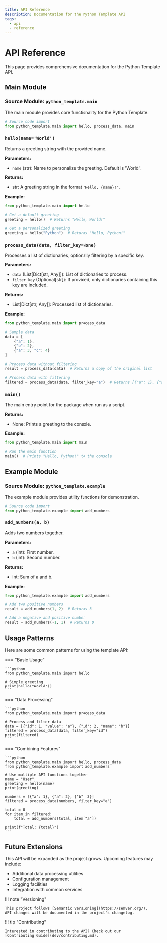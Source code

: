 ```yaml
---
title: API Reference
description: Documentation for the Python Template API
tags:
  - api
  - reference
---
```


# API Reference

This page provides comprehensive documentation for the Python Template API.

## Main Module

### Source Module: `python_template.main`

The main module provides core functionality for the Python Template.

```python
# Source code import
from python_template.main import hello, process_data, main
```

### `hello(name='World')`

Returns a greeting string with the provided name.

**Parameters:**

* `name` (str): Name to personalize the greeting. Default is 'World'.

**Returns:**

* str: A greeting string in the format `"Hello, {name}!"`.

**Example:**

```python
from python_template.main import hello

# Get a default greeting
greeting = hello()  # Returns "Hello, World!"

# Get a personalized greeting
greeting = hello("Python")  # Returns "Hello, Python!"
```

### `process_data(data, filter_key=None)`

Processes a list of dictionaries, optionally filtering by a specific key.

**Parameters:**

* `data` (List[Dict[str, Any]]): List of dictionaries to process.
* `filter_key` (Optional[str]): If provided, only dictionaries containing this key are included.

**Returns:**

* List[Dict[str, Any]]: Processed list of dictionaries.

**Example:**

```python linenums="1" title="process_data_example.py"
from python_template.main import process_data

# Sample data
data = [
    {"a": 1},
    {"b": 2},
    {"a": 3, "c": 4}
]

# Process data without filtering
result = process_data(data)  # Returns a copy of the original list

# Process data with filtering
filtered = process_data(data, filter_key="a")  # Returns [{"a": 1}, {"a": 3, "c": 4}]
```

### `main()`

The main entry point for the package when run as a script.

**Returns:**

* None: Prints a greeting to the console.

**Example:**

```python
from python_template.main import main

# Run the main function
main()  # Prints "Hello, Python!" to the console
```

## Example Module

### Source Module: `python_template.example`

The example module provides utility functions for demonstration.

```python
# Source code import
from python_template.example import add_numbers
```

### `add_numbers(a, b)`

Adds two numbers together.

**Parameters:**

* `a` (int): First number.
* `b` (int): Second number.

**Returns:**

* int: Sum of a and b.

**Example:**

```python
from python_template.example import add_numbers

# Add two positive numbers
result = add_numbers(1, 2)  # Returns 3

# Add a negative and positive number
result = add_numbers(-1, 1)  # Returns 0
```

## Usage Patterns

Here are some common patterns for using the template API:

=== "Basic Usage"

    ```python
    from python_template.main import hello

    # Simple greeting
    print(hello("World"))
    ```

=== "Data Processing"

    ```python
    from python_template.main import process_data

    # Process and filter data
    data = [{"id": 1, "value": "a"}, {"id": 2, "name": "b"}]
    filtered = process_data(data, filter_key="id")
    print(filtered)
    ```

=== "Combining Features"

    ```python
    from python_template.main import hello, process_data
    from python_template.example import add_numbers

    # Use multiple API functions together
    name = "User"
    greeting = hello(name)
    print(greeting)

    numbers = [{"a": 1}, {"a": 2}, {"b": 3}]
    filtered = process_data(numbers, filter_key="a")

    total = 0
    for item in filtered:
        total = add_numbers(total, item["a"])

    print(f"Total: {total}")
    ```

## Future Extensions

This API will be expanded as the project grows. Upcoming features may include:

- Additional data processing utilities
- Configuration management
- Logging facilities
- Integration with common services

!!! note "Versioning"

    This project follows [Semantic Versioning](https://semver.org/).
    API changes will be documented in the project's changelog.

!!! tip "Contributing"

    Interested in contributing to the API? Check out our
    [Contributing Guide](dev/contributing.md).
